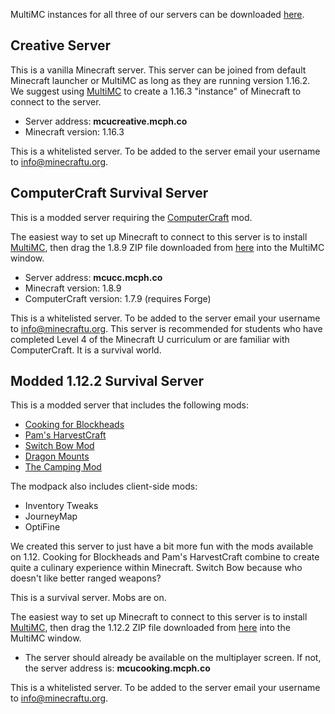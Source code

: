 MultiMC instances for all three of our servers can be downloaded [here](https://drive.google.com/drive/folders/1iFEHelj_f6AewnWqjkmtoQWgSm-0kJyt?usp=sharing).

## Creative Server

This is a vanilla Minecraft server. This server can be joined from default Minecraft launcher or MultiMC as long as they are running version 1.16.2. We suggest using [MultiMC](https://multimc.org/) to create a 1.16.3 "instance" of Minecraft to connect to the server.

* Server address: **mcucreative.mcph.co**
* Minecraft version: 1.16.3

This is a whitelisted server. To be added to the server email your username to info@minecraftu.org. 

## ComputerCraft Survival Server

This is a modded server requiring the [ComputerCraft](http://www.computercraft.info/) mod.

The easiest way to set up Minecraft to connect to this server is to install [MultiMC](https://multimc.org/), then drag the 1.8.9 ZIP file downloaded from [here](https://drive.google.com/drive/folders/1iFEHelj_f6AewnWqjkmtoQWgSm-0kJyt?usp=sharing) into the MultiMC window.

* Server address: **mcucc.mcph.co**
* Minecraft version: 1.8.9
* ComputerCraft version: 1.7.9 (requires Forge)

This is a whitelisted server. To be added to the server email your username to info@minecraftu.org. This server is recommended for students who have completed Level 4 of the Minecraft U curriculum or are familiar with ComputerCraft. It is a survival world.

## Modded 1.12.2 Survival Server

This is a modded server that includes the following mods:

* [Cooking for Blockheads](http://blay09.net/mods/cookingforblockheads/?page=cookingforblockheads)
* [Pam's HarvestCraft](https://www.minecraftmods.com/pams-harvestcraft/)
* [Switch Bow Mod](http://www.9minecraft.net/switch-bow-mod/)
* [Dragon Mounts](https://www.curseforge.com/minecraft/mc-mods/dm2)
* [The Camping Mod](https://rikmuld.com/camping)

The modpack also includes client-side mods:

* Inventory Tweaks
* JourneyMap
* OptiFine

We created this server to just have a bit more fun with the mods available on 1.12. Cooking for Blockheads and Pam's HarvestCraft combine to create quite a culinary experience within Minecraft. Switch Bow because who doesn't like better ranged weapons?

This is a survival server. Mobs are on.

The easiest way to set up Minecraft to connect to this server is to install [MultiMC](https://multimc.org/), then drag the 1.12.2 ZIP file downloaded from [here](https://drive.google.com/drive/folders/1iFEHelj_f6AewnWqjkmtoQWgSm-0kJyt?usp=sharing) into the MultiMC window.

* The server should already be available on the multiplayer screen. If not, the server address is: **mcucooking.mcph.co**

This is a whitelisted server. To be added to the server email your username to info@minecraftu.org.

